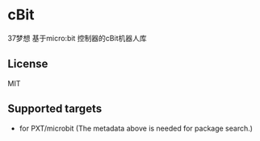 # cBit

37梦想 基于micro:bit 控制器的cBit机器人库 

## License

MIT

## Supported targets

* for PXT/microbit
(The metadata above is needed for package search.)
